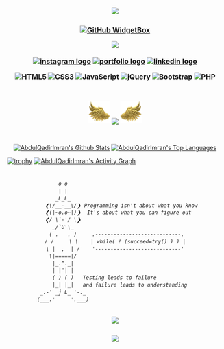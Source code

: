 <h3 align="center">
  
![](https://capsule-render.vercel.app/api?type=waving&color=gradient&height=100&section=header)

</h3>

<!-- header image -->

<h3 align="center">
  
[![GitHub WidgetBox](https://github-widgetbox.vercel.app/api/profile?username=AbdulQadirImran&data=followers,repositories,stars,commits&theme=bg_color=FFFFF&title_color=FFA500&icon_color=000)](https://github.com/Jurredr/github-widgetbox)

![](https://komarev.com/ghpvc/?username=AbdulQadirImran&label=Profile%20Visits&color=orange&style=for-the-badge)
<p dir="auto"><a href="https://www.instagram.com/abdulqadirpak" rel="nofollow"><img src="https://img.shields.io/static/v1?message=Instagram&logo=instagram&label=&color=000&logoColor=white&labelColor=&style=for-the-badge" height="25" alt="instagram logo" alt="Instagram" data-canonical-src="https://img.shields.io/badge/Instagram-1877F2?style=for-the-badge&amp;logo=instagram&amp;logoColor=white" style="max-width: 100%;"></a>
<a href="https://abdulqadirimran.netlify.app/#about_me" rel="nofollow"><img src="https://img.shields.io/static/v1?message=Portfolio&logo=portfolio&label=&color=000&logoColor=white&labelColor=&style=for-the-badge" height="25" alt="portfolio logo" alt="Portfolio" data-canonical-src="https://img.shields.io/badge/Portfolio-0077B5?style=for-the-badge&amp;logo=portfolio&amp;logoColor=white" style="max-width: 100%;"></a>
<a href="https://www.linkedin.com/in/abdulqadirimran/" rel="nofollow"><img src="https://img.shields.io/static/v1?message=LinkedIn&logo=linkedin&label=&color=000&logoColor=white&labelColor=&style=for-the-badge" height="25" alt="linkedin logo" alt="Linkedin" data-canonical-src="https://img.shields.io/badge/LinkedIn-0077B5?style=for-the-badge&amp;logo=linkedin&amp;logoColor=white" style="max-width: 100%;"></a>
</p>

![HTML5](https://img.shields.io/badge/html5-%23323330.svg?style=for-the-badge&logo=html5&logoColor=white) ![CSS3](https://img.shields.io/badge/css3-%23323330.svg?style=for-the-badge&logo=css3&logoColor=white) ![JavaScript](https://img.shields.io/badge/javascript-%23323330.svg?style=for-the-badge&logo=javascript&logoColor=white) ![jQuery](https://img.shields.io/badge/jquery-%23323330.svg?style=for-the-badge&logo=jquery&logoColor=white) ![Bootstrap](https://img.shields.io/badge/bootstrap-%23323330.svg?style=for-the-badge&logo=bootstrap&logoColor=white) ![PHP](https://img.shields.io/badge/php-%23323330.svg?style=for-the-badge&logo=php&logoColor=white)

</h3>

<br/>
<p align="center">
  <img height="50" width="50" src="left.webp"/>
  <img align="center" src="https://github-readme-streak-stats.herokuapp.com/?user=AbdulQadirImran"/>
  <img height="50" width="50" src="right.webp"/>
</p>
<br />
<p align="center">
   <a href="https://github.com/AbdulQadirImran/github-readme-stats"><img alt="AbdulQadirImran's Github Stats" src="https://denvercoder1-github-readme-stats.vercel.app/api/?username=AbdulQadirImran&show_icons=true&include_all_commits=true&count_private=true&theme=bg_color=FFFFF&title_color=FFA500&icon_color=000" height="192px"/></a>
   <a href="https://github.com/AbdulQadirImran/github-readme-stats"><img alt="AbdulQadirImran's Top Languages" src="https://denvercoder1-github-readme-stats.vercel.app/api/top-langs/?username=AbdulQadirImran&langs_count=8&layout=compact&theme=bg_color=bg_color=FFFFF&title_color=FFA500&icon_color=000" height="192px"/></a>
</p>
</details>

[![trophy](https://github-profile-trophy.vercel.app/?username=AbdulQadirImran&theme=juicyfresh&no-frame=true&row=1&&margin-w=20&no-bg=true)](https://github-profile-trophy.vercel.app/?username=AbdulQadirimran&theme=juicyfresh&no-frame=true&row=1&&margin-w=20&no-bg=true)
<a href="https://github.com/AbdulQadirImran/github-readme-activity-graph"><img alt="AbdulQadirImran's Activity Graph" src="https://github-readme-activity-graph.vercel.app/graph/?username=AbdulQadirImran&bg_color=FFFFF&color=000&line=FFA500&point=FFFFFF&hide_border=true" /></a>


<h6 align="center">
  
```diff

         o o                                           
         | |                                           
        _L_L_                                          
     ❮\/__-__\/❯ Programming isn't about what you know 
     ❮(|~o.o~|)❯  It's about what you can figure out   
     ❮/ \`-'/ \❯                                       
       _/`U'\_                                         
      ( .   . )     .----------------------------.     
     / /     \ \    | while( ! (succeed=try() ) ) |     
     \ |  ,  | /    '----------------------------'     
      \|=====|/                                        
       |_.^._|                                         
       | |"| |                                         
       ( ) ( )   Testing leads to failure              
       |_| |_|   and failure leads to understanding    
   _.-' _j L_ '-._                                     
  (___.'     '.___)                                    

```

</h6>

<h3 align="center">
  
![](https://quotes-github-readme.vercel.app/api?type=vetical&theme=light)

</h3>

<h3 align="center">

![](https://capsule-render.vercel.app/api?type=waving&color=gradient&height=100&section=footer)

</h3>
